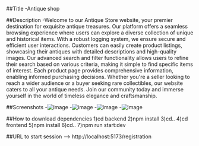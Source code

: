 ##Title
-Antique shop

##Description
-Welcome to our Antique Store website, your premier destination for exquisite antique treasures.
Our platform offers a seamless browsing experience where users can explore a diverse collection of unique and historical items.
With a robust logging system, we ensure secure and efficient user interactions. Customers can easily create product listings,
showcasing their antiques with detailed descriptions and high-quality images. Our advanced search and filter functionality
allows users to refine their search based on various criteria, making it simple to find specific items of interest.
Each product page provides comprehensive information, enabling informed purchasing decisions. Whether you're a seller 
looking to reach a wider audience or a buyer seeking rare collectibles, our website caters to all your antique needs. 
Join our community today and immerse yourself in the world of timeless elegance and craftsmanship.

##Screenshots
-![image](https://github.com/Dennis761/project/assets/125195029/ef6dfa64-9139-41f8-b160-ac2a3c516948)
-![image](https://github.com/Dennis761/project/assets/125195029/e0da891e-48cb-4d41-a761-5c1ab2dbfe12)
-![image](https://github.com/Dennis761/project/assets/125195029/32514b44-e722-49b6-86b4-c55883a0c085)
-![image](https://github.com/Dennis761/project/assets/125195029/e5675964-2949-4cbb-b666-d8cf137256fc)

##How to download dependencies
1)cd backend
2)npm install
3)cd..
4)cd frontend
5)npm install
6)cd..
7)npm run start:dev

##URL to start session
--> http://localhost:5173/registration
